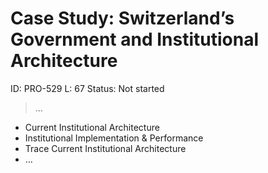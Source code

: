 # Case Study: Switzerland’s Government and Institutional Architecture

ID: PRO-529
L: 67
Status: Not started

> …
> 

- Current Institutional Architecture
- Institutional Implementation & Performance
- Trace Current Institutional Architecture
- …